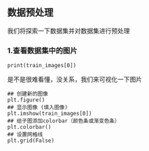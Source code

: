## 数据预处理
我们将探索一下数据集并对数据集进行预处理
### 1.查看数据集中的图片
```
print(train_images[0])
```
是不是很难看懂，没关系，我们来可视化一下图片
```
## 创建新的图像
plt.figure()
## 显示图像 (填入图像)
plt.imshow(train_images[0])
## 给子图添加colorbar（颜色条或渐变色条）
plt.colorbar()
## 设置网格线
plt.grid(False)
```
